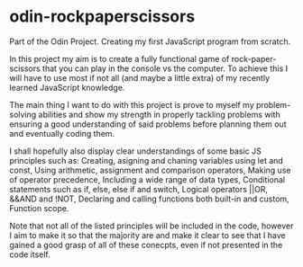 # odin-rockpaperscissors
Part of the Odin Project. Creating my first JavaScript program from scratch.

In this project my aim is to create a fully functional game of rock-paper-scissors that you can play in the console vs the computer.
To achieve this I will have to use most if not all (and maybe a little extra) of my recently learned JavaScript knowledge.

The main thing I want to do with this project is prove to myself my problem-solving abilities and show my strength in properly tackling problems with ensuring a good understanding of said problems before planning them out and eventually coding them.

I shall hopefully also display clear understandings of some basic JS principles such as:
Creating, asigning and chaning variables using let and const,
Using arithmetic, assignment and comparison operators,
Making use of operator precedence,
Including a wide range of data types,
Conditional statements such as if, else, else if and switch,
Logical operators ||OR, &&AND and !NOT,
Declaring and calling functions both built-in and custom,
Function scope.


Note that not all of the listed principles will be included in the code, however I aim to make it so that the majority are and make it clear to see that I have gained a good grasp of all of these conecpts, even if not presented in the code itself.
